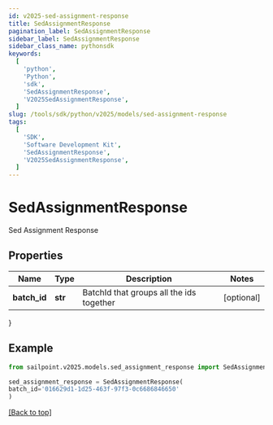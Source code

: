 ```yaml
---
id: v2025-sed-assignment-response
title: SedAssignmentResponse
pagination_label: SedAssignmentResponse
sidebar_label: SedAssignmentResponse
sidebar_class_name: pythonsdk
keywords:
  [
    'python',
    'Python',
    'sdk',
    'SedAssignmentResponse',
    'V2025SedAssignmentResponse',
  ]
slug: /tools/sdk/python/v2025/models/sed-assignment-response
tags:
  [
    'SDK',
    'Software Development Kit',
    'SedAssignmentResponse',
    'V2025SedAssignmentResponse',
  ]
---
```


# SedAssignmentResponse

Sed Assignment Response

## Properties

| Name | Type | Description | Notes |
| --- | --- | --- | --- |
| **batch_id** | **str** | BatchId that groups all the ids together | [optional] |

}

## Example

```python
from sailpoint.v2025.models.sed_assignment_response import SedAssignmentResponse

sed_assignment_response = SedAssignmentResponse(
batch_id='016629d1-1d25-463f-97f3-0c6686846650'
)

```

[[Back to top]](#)
